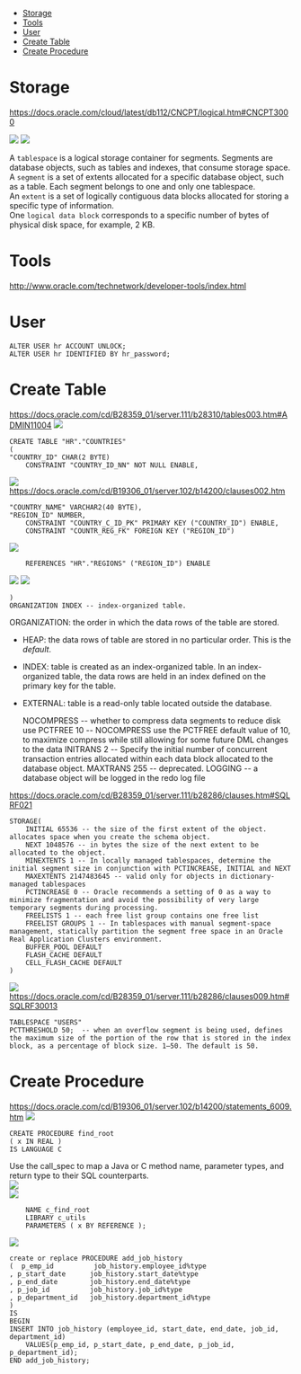 <!-- TOC -->

- [Storage](#storage)
- [Tools](#tools)
- [User](#user)
- [Create Table](#create-table)
- [Create Procedure](#create-procedure)

<!-- /TOC -->

# Storage
https://docs.oracle.com/cloud/latest/db112/CNCPT/logical.htm#CNCPT3000  

![](https://docs.oracle.com/cloud/latest/db112/CNCPT/img/cncpt227.gif) 
![](https://docs.oracle.com/cloud/latest/db112/CNCPT/img/cncpt027.gif)

A `tablespace` is a logical storage container for segments. Segments are database objects, such as tables and indexes, that consume storage space.  
A `segment` is a set of extents allocated for a specific database object, such as a table. Each segment belongs to one and only one tablespace.  
An `extent` is a set of logically contiguous data blocks allocated for storing a specific type of information.  
One `logical data block` corresponds to a specific number of bytes of physical disk space, for example, 2 KB.

# Tools
http://www.oracle.com/technetwork/developer-tools/index.html

# User
    ALTER USER hr ACCOUNT UNLOCK;
    ALTER USER hr IDENTIFIED BY hr_password;

# Create Table
https://docs.oracle.com/cd/B28359_01/server.111/b28310/tables003.htm#ADMIN11004
![](https://docs.oracle.com/cd/B28359_01/server.111/b28286/img/create_table.gif) 


    CREATE TABLE "HR"."COUNTRIES" 
    (
    "COUNTRY_ID" CHAR(2 BYTE) 
        CONSTRAINT "COUNTRY_ID_NN" NOT NULL ENABLE, 

![](https://docs.oracle.com/cd/B19306_01/server.102/b14200/img/inline_constraint.gif)  
https://docs.oracle.com/cd/B19306_01/server.102/b14200/clauses002.htm

    "COUNTRY_NAME" VARCHAR2(40 BYTE), 
    "REGION_ID" NUMBER, 
        CONSTRAINT "COUNTRY_C_ID_PK" PRIMARY KEY ("COUNTRY_ID") ENABLE, 
        CONSTRAINT "COUNTR_REG_FK" FOREIGN KEY ("REGION_ID")

![](https://docs.oracle.com/cd/B19306_01/server.102/b14200/img/out_of_line_constraint.gif)

        REFERENCES "HR"."REGIONS" ("REGION_ID") ENABLE

![](https://docs.oracle.com/cd/B19306_01/server.102/b14200/img/references_clause.gif)
![](https://docs.oracle.com/cd/B19306_01/server.102/b14200/img/constraint_state.gif)

    ) 
    ORGANIZATION INDEX -- index-organized table. 

ORGANIZATION: the order in which the data rows of the table are stored.
- HEAP: the data rows of table are stored in no particular order. This is the *default*.
- INDEX: table is created as an index-organized table. In an index-organized table, the data rows are held in an index defined on the primary key for the table.
- EXTERNAL: table is a read-only table located outside the database.

    NOCOMPRESS -- whether to compress data segments to reduce disk use
    PCTFREE 10 -- NOCOMPRESS use the PCTFREE default value of 10, to maximize compress while still allowing for some future DML changes to the data
    INITRANS 2 -- Specify the initial number of concurrent transaction entries allocated within each data block allocated to the database object.
    MAXTRANS 255 --  deprecated.
    LOGGING -- a database object will be logged in the redo log file

https://docs.oracle.com/cd/B28359_01/server.111/b28286/clauses.htm#SQLRF021

    STORAGE(
        INITIAL 65536 -- the size of the first extent of the object. allocates space when you create the schema object.
        NEXT 1048576 -- in bytes the size of the next extent to be allocated to the object.
        MINEXTENTS 1 -- In locally managed tablespaces, determine the initial segment size in conjunction with PCTINCREASE, INITIAL and NEXT
        MAXEXTENTS 2147483645 -- valid only for objects in dictionary-managed tablespaces
        PCTINCREASE 0 -- Oracle recommends a setting of 0 as a way to minimize fragmentation and avoid the possibility of very large temporary segments during processing.
        FREELISTS 1 -- each free list group contains one free list
        FREELIST GROUPS 1 -- In tablespaces with manual segment-space management, statically partition the segment free space in an Oracle Real Application Clusters environment.
        BUFFER_POOL DEFAULT 
        FLASH_CACHE DEFAULT 
        CELL_FLASH_CACHE DEFAULT
    )

![](https://docs.oracle.com/cd/B28359_01/server.111/b28286/img/storage_clause.gif)  
https://docs.oracle.com/cd/B28359_01/server.111/b28286/clauses009.htm#SQLRF30013

    TABLESPACE "USERS" 
    PCTTHRESHOLD 50;  -- when an overflow segment is being used, defines the maximum size of the portion of the row that is stored in the index block, as a percentage of block size. 1–50. The default is 50.

# Create Procedure
https://docs.oracle.com/cd/B19306_01/server.102/b14200/statements_6009.htm
![](https://docs.oracle.com/cd/B19306_01/server.102/b14200/img/create_procedure.gif)

    CREATE PROCEDURE find_root
    ( x IN REAL ) 
    IS LANGUAGE C

Use the call_spec to map a Java or C method name, parameter types, and return type to their SQL counterparts.  
![](https://docs.oracle.com/cd/B28359_01/appdev.111/b28370/img/call_spec.gif)  
![](https://docs.oracle.com/cd/B28359_01/appdev.111/b28370/img/java_declaration.gif)

        NAME c_find_root
        LIBRARY c_utils
        PARAMETERS ( x BY REFERENCE );

![](https://docs.oracle.com/cd/B28359_01/appdev.111/b28370/img/c_declaration.gif)

    create or replace PROCEDURE add_job_history
    (  p_emp_id          job_history.employee_id%type
    , p_start_date      job_history.start_date%type
    , p_end_date        job_history.end_date%type
    , p_job_id          job_history.job_id%type
    , p_department_id   job_history.department_id%type
    )
    IS
    BEGIN
    INSERT INTO job_history (employee_id, start_date, end_date, job_id, department_id)
        VALUES(p_emp_id, p_start_date, p_end_date, p_job_id, p_department_id);
    END add_job_history;